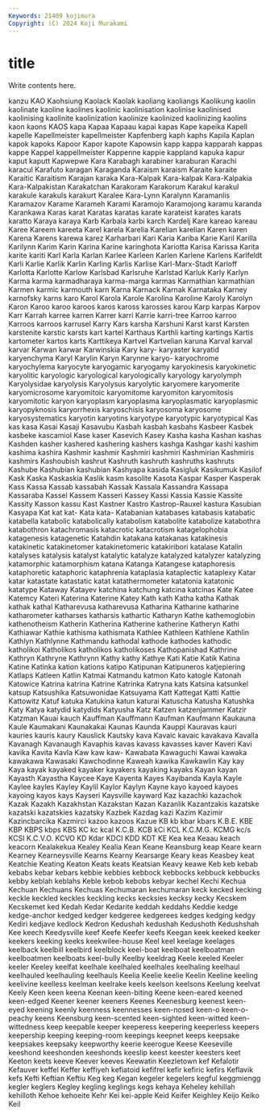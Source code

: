```yaml
---
Keywords: 21409 kojimura
Copyright: (C) 2024 Koji Murakami
---
```


# title

Write contents here.



 kanzu KAO Kaohsiung Kaolack
Kaolak kaoliang kaoliangs Kaolikung kaolin kaolinate kaoline kaolines kaolinic kaolinisation
kaolinise kaolinised kaolinising kaolinite kaolinization kaolinize kaolinized kaolinizing kaolins kaon
kaons KAOS kapa Kapaa Kapaau kapai kapas Kape kapeika Kapell
kapelle Kapellmeister kapellmeister Kapfenberg kaph kaphs Kapila Kaplan kapok kapoks
Kapoor Kapor kapote Kapowsin kapp kappa kapparah kappas kappe Kappel
kappellmeister Kappenne kappie kappland kapuka kapur kaput kaputt Kapwepwe Kara
Karabagh karabiner karaburan Karachi karacul Karafuto karagan Karaganda Karaism karaism
Karaite karaite Karaitic Karaitism Karajan karaka Kara-Kalpak Kara-kalpak Kara-Kalpakia Kara-Kalpakistan
Karakatchan Karakoram Karakorum Karakul karakul karakule karakuls karakurt Karalee Kara-Lynn
Karalynn Karamanlis Karamazov Karame Karameh Karami Karamojo Karamojong karamu karanda
Karankawa Karas karat Karatas karatas karate karateist karates karats karatto
Karaya karaya Karb Karbala karbi karch Kardelj Kare kareao kareau
Karee Kareem kareeta Karel karela Karelia Karelian karelian Karen karen
Karena Karens karewa karez Karharbari Kari Karia Kariba Karie Karil
Karilla Karilynn Karim Karin Karina Karine karinghota Kariotta Karisa Karissa
Karita karite kariti Karl Karla Karlan Karlee Karleen Karlen Karlene
Karlens Karlfeldt Karli Karlie Karlik Karlin Karling Karlis Karlise Karl-Marx-Stadt
Karloff Karlotta Karlotte Karlow Karlsbad Karlsruhe Karlstad Karluk Karly Karlyn
Karma karma karmadharaya karma-marga karmas Karmathian karmathian Karmen karmic karmouth
karn Karna Karnack Karnak Karnataka Karney karnofsky karns karo Karol
Karola Karole Karolina Karoline Karoly Karolyn Karon Karoo karoo karoos
karos kaross karosses karou Karp karpas Karpov Karr Karrah karree
karren Karrer karri Karrie karri-tree Karroo karroo Karroos karroos karrusel
Karry Kars karsha Karshuni Karst karst Karsten karstenite karstic karsts
kart kartel Karthaus Karthli karting kartings Kartis kartometer kartos karts
Karttikeya Kartvel Kartvelian karuna Karval karval karvar Karwan karwar Karwinskia
Kary kary- karyaster karyatid karyenchyma Karyl Karylin Karyn Karynne karyo-
karyochrome karyochylema karyocyte karyogamic karyogamy karyokinesis karyokinetic karyolitic karyologic karyological
karyologically karyology karyolymph Karyolysidae karyolysis Karyolysus karyolytic karyomere karyomerite karyomicrosome
karyomitoic karyomitome karyomiton karyomitosis karyomitotic karyon karyoplasm karyoplasma karyoplasmatic karyoplasmic
karyopyknosis karyorrhexis karyoschisis karyosoma karyosome karyosystematics karyotin karyotins karyotype karyotypic
karyotypical Kas kas kasa Kasai Kasaji Kasavubu Kasbah kasbah kasbahs
Kasbeer Kasbek kasbeke kascamiol Kase kaser Kasevich Kasey Kasha kasha
Kashan kashas Kashden kasher kashered kashering kashers kashga Kashgar kashi
kashim kashima kashira Kashmir kashmir Kashmiri kashmiri Kashmirian Kashmiris kashmirs
Kashoubish kashrut Kashruth kashruth kashruths kashruts Kashube Kashubian kashubian Kashyapa
kasida Kasigluk Kasikumuk Kasilof Kask Kaska Kaskaskia Kaslik kasm kasolite
Kasota Kaspar Kasper Kasperak Kass Kassa Kassab kassabah Kassak Kassala
Kassandra Kassapa Kassaraba Kassel Kassem Kasseri Kassey Kassi Kassia Kassie
Kassite Kassity Kasson kassu Kast Kastner Kastro Kastrop-Rauxel kastura Kasubian
Kasyapa Kat kat kat- Kata kata- Katabanian katabases katabasis katabatic
katabella katabolic katabolically katabolism katabolite katabolize katabothra katabothron katachromasis katacrotic
katacrotism katagelophobia katagenesis katagenetic Katahdin katakana katakanas katakinesis katakinetic katakinetomer
katakinetomeric katakiribori katalase Katalin katalyses katalysis katalyst katalytic katalyze katalyzed
katalyzer katalyzing katamorphic katamorphism katana Katanga Katangese kataphoresis kataphoretic kataphoric
kataphrenia kataplasia kataplectic kataplexy Katar katar katastate katastatic katat katathermometer
katatonia katatonic katatype Kataway Katayev katchina katchung katcina katcinas Kate
Katee Katemcy Kateri Katerina Katerine Katey Kath kath Katha katha
Kathak kathak kathal Katharevusa katharevusa Katharina Katharine katharine katharometer katharses
katharsis kathartic Katharyn Kathe kathemoglobin kathenotheism Katherin Katherina Katherine katherine
Katheryn Kathi Kathiawar Kathie kathisma kathismata Kathlee Kathleen Kathlene Kathlin
Kathlyn Kathlynne Kathmandu kathodal kathode kathodes kathodic katholikoi Katholikos katholikos
katholikoses Kathopanishad Kathrine Kathryn Kathryne Kathrynn Kathy kathy Kathye Kati
Katie Katik Katina Katine Katinka kation kations katipo Katipunan Katipuneros
katjepiering Katlaps Katleen Katlin Katmai Katmandu katmon Kato katogle Katonah
Katowice Katrina katrina Katrine Katrinka Katryna kats Katsina katsunkel katsup
Katsushika Katsuwonidae Katsuyama Katt Kattegat Katti Kattie Kattowitz Katuf katuka
Katukina katun katurai Katuscha Katusha Katushka Katy Katya katydid katydids
Katyusha Katz Katzen katzenjammer Katzir Katzman Kauai kauch Kauffman Kauffmann
Kaufman Kaufmann Kaukauna Kaule Kaumakani Kaunakakai Kaunas Kaunda Kauppi Kauravas
kauri kauries kauris kaury Kauslick Kautsky kava Kavaic kavaic kavakava
Kavalla Kavanagh Kavanaugh Kavaphis kavas kavass kavasses kaver Kaveri Kavi
kavika Kavita Kavla Kaw kaw kaw- Kawabata Kawaguchi Kawai kawaka
kawakawa Kawasaki Kawchodinne Kaweah kawika Kawkawlin Kay kay Kaya kayak
kayaked kayaker kayakers kayaking kayaks Kayan kayan Kayasth Kayastha Kaycee
Kaye Kayenta Kayes Kayibanda Kayla Kayle Kaylee kayles Kayley Kaylil
Kaylor Kaylyn Kayne kayo kayoed kayoes kayoing kayos kays Kayseri
Kaysville kayward Kaz kazachki kazachok Kazak Kazakh Kazakhstan Kazakstan Kazan
Kazanlik Kazantzakis kazatske kazatski kazatskies kazatsky Kazbek Kazdag kazi Kazim
Kazimir Kazincbarcika Kazmirci kazoo kazoos Kazue KB kb kbar kbars
K.B.E. KBE KBP KBPS kbps KBS KC kc kcal K.C.B.
KCB kCi KCL K.C.M.G. KCMG kc/s KCSI K.C.V.O. KCVO KD
Kdar KDCI KDD KDT KE Kea kea Keaau keach keacorn
Kealakekua Kealey Kealia Kean Keane Keansburg keap Keare kearn Kearney
Kearneysville Kearns Kearny Kearsarge Keary keas Keasbey keat Keatchie Keating
Keaton Keats keats Keatsian Keavy keawe Keb keb kebab kebabs
kebar kebars kebbie kebbies kebbock kebbocks kebbuck kebbucks kebby keblah
keblahs Keble kebob kebobs kebyar kechel Kechi Kechua Kechuan Kechuans
Kechuas Kechumaran kechumaran keck kecked kecking keckle keckled keckles keckling
kecks kecksies kecksy kecky Kecskem Kecskemet ked Kedah Kedar Kedarite
keddah keddahs Keddie kedge kedge-anchor kedged kedger kedgeree kedgerees kedges
kedging kedgy Kediri kedjave kedlock Kedron Kedushah kedushah Kedushoth Kedushshah
Kee keech Keedysville keef Keefe Keefer keefs Keegan keek keeked
keeker keekers keeking keeks keekwilee-house Keel keel keelage keelages keelback
keelbill keelbird keelblock keel-boat keelboat keelboatman keelboatmen keelboats keel-bully Keelby
keeldrag Keele keeled Keeler keeler Keeley keelfat keelhale keelhaled keelhales
keelhaling keelhaul keelhauled keelhauling keelhauls Keelia Keelie keelie Keelin Keeline
keeling keelivine keelless keelman keelrake keels keelson keelsons Keelung keelvat
Keely Keen keen keena Keenan keen-biting Keene keen-eared keened keen-edged
Keener keener keeners Keenes Keenesburg keenest keen-eyed keening keenly keenness
keennesses keen-nosed keen-o keen-o-peachy keens Keensburg keen-scented keen-sighted keen-witted keen-wittedness
keep keepable keeper keeperess keepering keeperless keepers keepership keeping keeping-room
keepings keepnet keeps keepsake keepsakes keepsaky keepworthy keerie keerogue Keese
Keeseville keeshond keeshonden keeshonds keeslip keest keester keesters keet Keeton
keets keeve Keever keeves Keewatin Keezletown kef Kefalotir Kefauver keffel
Keffer keffiyeh kefiatoid kefifrel kefir kefiric kefirs Keflavik kefs Kefti
Keftian Keftiu Keg keg Kegan kegeler kegelers kegful keggmiengg kegler
keglers Kegley kegling keglings kegs kehaya Keheley kehillah kehilloth Kehoe
kehoeite Kehr Kei kei-apple Keid Keifer Keighley Keijo Keiko Keil

